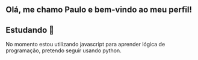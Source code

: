 ## Olá, me chamo Paulo e bem-vindo ao meu perfil!

## Estudando 📘
No momento estou utilizando javascript para aprender lógica de programação, pretendo seguir usando python.
